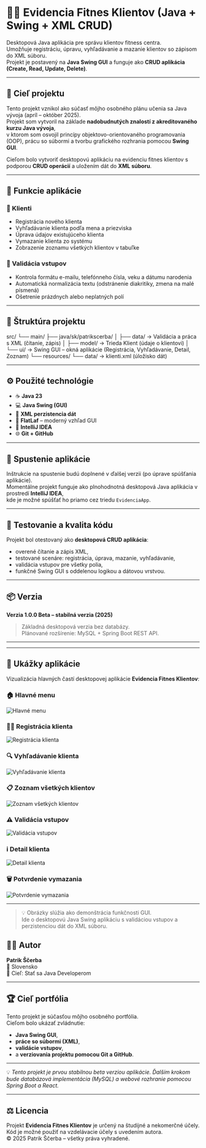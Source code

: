 # 🏋️‍♂️ Evidencia Fitnes Klientov (Java + Swing + XML CRUD)

Desktopová Java aplikácia pre správu klientov fitness centra.  
Umožňuje registráciu, úpravu, vyhľadávanie a mazanie klientov so zápisom do XML súboru.  
Projekt je postavený na **Java Swing GUI** a funguje ako **CRUD aplikácia (Create, Read, Update, Delete)**.

---

## 🧠 Cieľ projektu

Tento projekt vznikol ako súčasť môjho osobného plánu učenia sa Java vývoja (apríl – október 2025).  
Projekt som vytvoril na základe **nadobudnutých znalostí z akreditovaného kurzu Java vývoja**,  
v ktorom som osvojil princípy objektovo-orientovaného programovania (OOP), prácu so súbormi a tvorbu grafického rozhrania pomocou **Swing GUI**.  

Cieľom bolo vytvoriť desktopovú aplikáciu na evidenciu fitnes klientov s podporou **CRUD operácií** a uložením dát do **XML súboru**.

---

## 🧩 Funkcie aplikácie

### 👥 Klienti
- Registrácia nového klienta  
- Vyhľadávanie klienta podľa mena a priezviska  
- Úprava údajov existujúceho klienta  
- Vymazanie klienta zo systému  
- Zobrazenie zoznamu všetkých klientov v tabuľke  

### 🧾 Validácia vstupov
- Kontrola formátu e-mailu, telefónneho čísla, veku a dátumu narodenia  
- Automatická normalizácia textu (odstránenie diakritiky, zmena na malé písmená)  
- Ošetrenie prázdnych alebo neplatných polí  

---

## 🧱 Štruktúra projektu
src/
└── main/
├── java/sk/patrikscerba/
│ ├── data/ → Validácia a práca s XML (čítanie, zápis)
│ ├── model/ → Trieda Klient (údaje o klientovi)
│ └── ui/ → Swing GUI – okná aplikácie (Registrácia, Vyhľadávanie, Detail, Zoznam)
└── resources/
└── data/ → klienti.xml (úložisko dát)


---

## ⚙️ Použité technológie

- ☕ **Java 23**
- 💻 **Java Swing (GUI)**
- 💾 **XML perzistencia dát**
- 🎨 **FlatLaf** – moderný vzhľad GUI
- 🧰 **IntelliJ IDEA**
- 🌐 **Git + GitHub**

---

## 🚀 Spustenie aplikácie

Inštrukcie na spustenie budú doplnené v ďalšej verzii (po úprave spúšťania aplikácie).  
Momentálne projekt funguje ako plnohodnotná desktopová Java aplikácia v prostredí **IntelliJ IDEA**,  
kde je možné spúšťať ho priamo cez triedu `EvidenciaApp`.

---

## 🧪 Testovanie a kvalita kódu

Projekt bol otestovaný ako **desktopová CRUD aplikácia**:
- overené čítanie a zápis XML,  
- testované scenáre: registrácia, úprava, mazanie, vyhľadávanie,  
- validácia vstupov pre všetky polia,  
- funkčné Swing GUI s oddelenou logikou a dátovou vrstvou.  

---

## 📦 Verzia

**Verzia 1.0.0 Beta – stabilná verzia (2025)**  
> Základná desktopová verzia bez databázy.  
> Plánované rozšírenie: MySQL + Spring Boot REST API.  

---

---

## 📸 Ukážky aplikácie

Vizualizácia hlavných častí desktopovej aplikácie **Evidencia Fitnes Klientov**:

### 🏠 Hlavné menu
![Hlavné menu](screenshots/screenshot_1.png)

### 🧍‍♂️ Registrácia klienta
![Registrácia klienta](screenshots/screenshot_2.png)

### 🔍 Vyhľadávanie klienta
![Vyhľadávanie klienta](screenshots/screenshot_3.png)

### 📋 Zoznam všetkých klientov
![Zoznam všetkých klientov](screenshots/screenshot_4.png)

### ⚠️ Validácia vstupov
![Validácia vstupov](screenshots/screenshot_5.png)

### ℹ️ Detail klienta
![Detail klienta](screenshots/screenshot_6.png)

### 🗑️ Potvrdenie vymazania
![Potvrdenie vymazania](screenshots/screenshot_7.png)

---

> 💡 Obrázky slúžia ako demonštrácia funkčnosti GUI.  
> Ide o desktopovú Java Swing aplikáciu s validáciou vstupov a perzistenciou dát do XML súboru.



## 👨‍💻 Autor

**Patrik Ščerba**  
📍 Slovensko  
🎯 Cieľ: Stať sa Java Developerom  

---

## 🏆 Cieľ portfólia

Tento projekt je súčasťou môjho osobného portfólia.  
Cieľom bolo ukázať zvládnutie:
- **Java Swing GUI**,  
- **práce so súbormi (XML)**,  
- **validácie vstupov**,  
- a **verziovania projektu pomocou Git a GitHub**.  

---

💡 *Tento projekt je prvou stabilnou beta verziou aplikácie. Ďalším krokom bude databázová implementácia (MySQL) a webové rozhranie pomocou Spring Boot a React.*

---

## ⚖️ Licencia

Projekt **Evidencia Fitnes Klientov** je určený na študijné a nekomerčné účely.  
Kód je možné použiť na vzdelávacie účely s uvedením autora.  
© 2025 Patrik Ščerba – všetky práva vyhradené.





